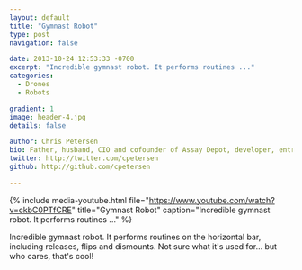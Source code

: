 ```yaml
---
layout: default
title: "Gymnast Robot"
type: post
navigation: false

date: 2013-10-24 12:53:33 -0700
excerpt: "Incredible gymnast robot. It performs routines ..."
categories:
  - Drones
  - Robots

gradient: 1
image: header-4.jpg
details: false

author: Chris Petersen
bio: Father, husband, CIO and cofounder of Assay Depot, developer, entrepreneur and technologist.
twitter: http://twitter.com/cpetersen
github: http://github.com/cpetersen

---
```


{% include media-youtube.html file="https://www.youtube.com/watch?v=ckbC0PTfCRE" title="Gymnast Robot" caption="Incredible gymnast robot. It performs routines ..." %}

Incredible gymnast robot. It performs routines on the horizontal bar, including releases, flips and dismounts. Not sure what it's used for… but who cares, that's cool! 
